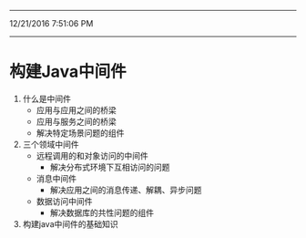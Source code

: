 
----------
12/21/2016 7:51:06 PM 

----------
# 构建Java中间件 #

1. 什么是中间件
	- 应用与应用之间的桥梁
	- 应用与服务之间的桥梁
	- 解决特定场景问题的组件
2. 三个领域中间件
 	- 远程调用的和对象访问的中间件
	 	- 解决分布式环境下互相访问的问题
 	- 消息中间件
	 	- 解决应用之间的消息传递、解耦、异步问题
 	- 数据访问中间件 
	 	- 解决数据库的共性问题的组件
3. 构建java中间件的基础知识 
